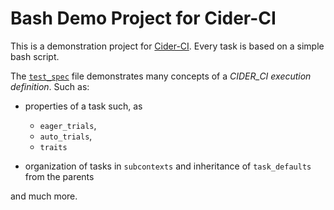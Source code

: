
Bash Demo Project for Cider-CI
==============================

This is a demonstration project for [Cider-CI][]. Every task is based on
a simple bash script. 

The [`test_spec`](cider-ci_v2/test_spec.yml) file demonstrates many concepts 
of a _CIDER_CI execution definition_. Such as: 

* properties of a task such, as 
  * `eager_trials`,
  * `auto_trials`,
  * `traits` 

* organization of tasks in `subcontexts` and inheritance
  of `task_defaults` from the parents


and much more. 



  [Cider-CI]: https://github.com/cider-ci/cider-ci
